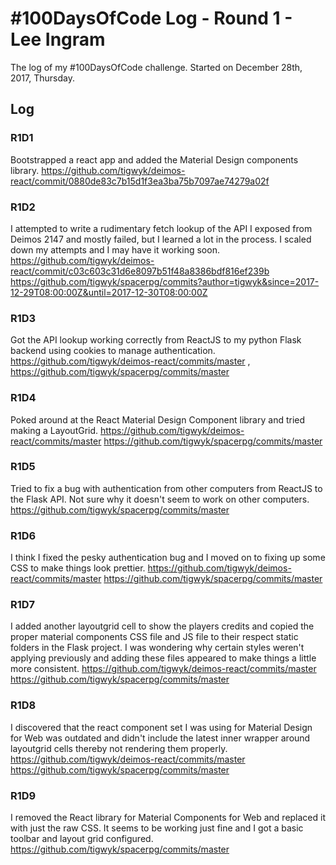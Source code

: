# #100DaysOfCode Log - Round 1 - Lee Ingram

The log of my #100DaysOfCode challenge. Started on December 28th, 2017, Thursday.

## Log

### R1D1 
Bootstrapped a react app and added the Material Design components library. https://github.com/tigwyk/deimos-react/commit/0880de83c7b15d1f3ea3ba75b7097ae74279a02f

### R1D2
I attempted to write a rudimentary fetch lookup of the API I exposed from Deimos 2147 and mostly failed, but I learned a lot in the process. I scaled down my attempts and I may have it working soon. https://github.com/tigwyk/deimos-react/commit/c03c603c31d6e8097b51f48a8386bdf816ef239b https://github.com/tigwyk/spacerpg/commits?author=tigwyk&since=2017-12-29T08:00:00Z&until=2017-12-30T08:00:00Z

### R1D3
Got the API lookup working correctly from ReactJS to my python Flask backend using cookies to manage authentication. https://github.com/tigwyk/deimos-react/commits/master , https://github.com/tigwyk/spacerpg/commits/master

### R1D4
Poked around at the React Material Design Component library and tried making a LayoutGrid. https://github.com/tigwyk/deimos-react/commits/master https://github.com/tigwyk/spacerpg/commits/master

### R1D5
Tried to fix a bug with authentication from other computers from ReactJS to the Flask API. Not sure why it doesn't seem to work on other computers. https://github.com/tigwyk/spacerpg/commits/master

### R1D6
I think I fixed the pesky authentication bug and I moved on to fixing up some CSS to make things look prettier. https://github.com/tigwyk/deimos-react/commits/master https://github.com/tigwyk/spacerpg/commits/master

### R1D7
I added another layoutgrid cell to show the players credits and copied the proper material components CSS file and JS file to their respect static folders in the Flask project. I was wondering why certain styles weren't applying previously and adding these files appeared to make things a little more consistent. https://github.com/tigwyk/deimos-react/commits/master https://github.com/tigwyk/spacerpg/commits/master

### R1D8
I discovered that the react component set I was using for Material Design for Web was outdated and didn't include the latest inner wrapper around layoutgrid cells thereby not rendering them properly. https://github.com/tigwyk/deimos-react/commits/master https://github.com/tigwyk/spacerpg/commits/master

### R1D9
I removed the React library for Material Components for Web and replaced it with just the raw CSS. It seems to be working just fine and I got a basic toolbar and layout grid configured. https://github.com/tigwyk/spacerpg/commits/master
